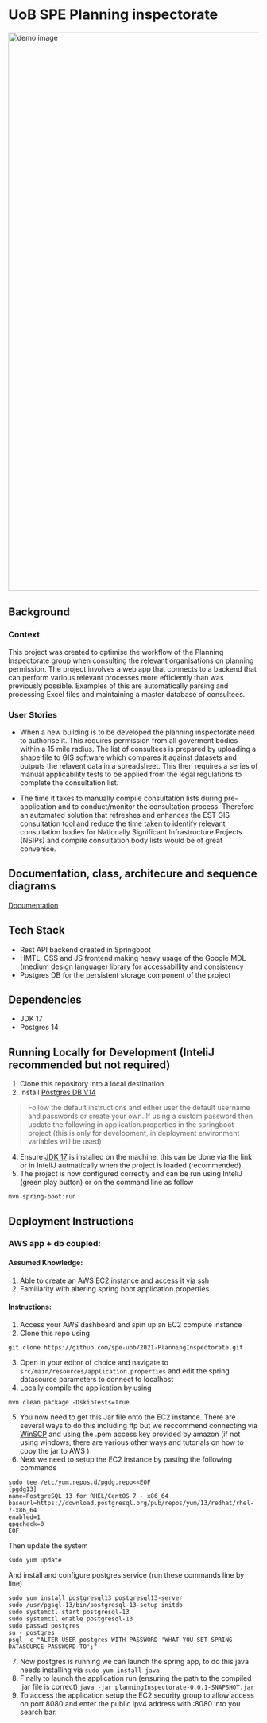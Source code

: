 
# UoB SPE Planning inspectorate

<img width="1125" alt="demo image" src="https://user-images.githubusercontent.com/43220609/154694239-1e6750a4-d5aa-45b3-8541-1d598cde2268.png">

## Background
### Context
This project was created to optimise the workflow of the Planning Inspectorate group when consulting the relevant organisations on planning permission. The project involves a web app that connects to a backend that can perform various relevant processes more efficiently than was previously possible. Examples of this are automatically parsing and processing Excel files and maintaining a master database of consultees.

### User Stories
* When a new building is to be developed the planning inspectorate need to authorise it. This requires permission from all goverment bodies within a 15 mile radius. The list of consultees is prepared by uploading a shape file to GIS software which compares it against datasets and outputs the relavent data in a spreadsheet. This then requires a series of manual applicability tests to be applied from the legal regulations to complete the consultation list.

* The time it takes to manually compile consultation lists during pre-application and to conduct/monitor the consultation process. Therefore an automated solution that refreshes and enhances the EST GIS consultation tool and reduce the time taken to identify relevant consultation bodies for Nationally Significant Infrastructure Projects (NSIPs) and compile consultation body lists would be of great convenice. 

## Documentation, class, architecure and sequence diagrams
[Documentation](https://github.com/spe-uob/2021-PlanningInspectorate/blob/11a1a06bcd191bbe62796b09e543b33dbf3c6311/docs/Planning%20Inspectorate%20Documentation.docx)

## Tech Stack
* Rest API backend created in Springboot
* HMTL, CSS and JS frontend making heavy usage of the Google MDL (medium design language) library for accessabillity and consistency
* Postgres DB for the persistent storage component of the project

## Dependencies
* JDK 17
* Postgres 14

## Running Locally for Development (InteliJ recommended but not required)
1. Clone this repository into a local destination
2. Install [Postgres DB V14](https://www.postgresql.org/download/)
> Follow the default instructions and either user the default username and passwords or create your own. If using a custom password then update the following in application.properties in the springboot project (this is only for development, in deployment environment variables will be used)  
4. Ensure [JDK 17](https://openjdk.java.net/install/) is installed on the machine, this can be done via the link or in InteliJ autmatically when the project is loaded (recommended)
5. The project is now configured correctly and can be run using InteliJ (green play button) or on the command line as follow
``` 
mvn spring-boot:run 
```

## Deployment Instructions 
### AWS app + db coupled:
#### Assumed Knowledge:
1. Able to create an AWS EC2 instance and access it via ssh
2. Familiarity with altering spring boot application.properties

#### Instructions:
1. Access your AWS dashboard and spin up an EC2 compute instance
2. Clone this repo using
```
git clone https://github.com/spe-uob/2021-PlanningInspectorate.git
```
3. Open in your editor of choice and navigate to ```src/main/resources/application.properties``` and edit the spring datasource parameters to connect to localhost
4. Locally compile the application by using
``` 
mvn clean package -DskipTests=True
```
5. You now need to get this Jar file onto the EC2 instance. There are several ways to do this including ftp but we reccommend connecting via [WinSCP](https://winscp.net/eng/index.php) and using the .pem access key provided by amazon (if not using windows, there are various other ways and tutorials on how to copy the jar to AWS )
6. Next we need to setup the EC2 instance by pasting the following commands
```
sudo tee /etc/yum.repos.d/pgdg.repo<<EOF
[pgdg13]
name=PostgreSQL 13 for RHEL/CentOS 7 - x86_64
baseurl=https://download.postgresql.org/pub/repos/yum/13/redhat/rhel-7-x86_64
enabled=1
gpgcheck=0
EOF
```
Then update the system
```
sudo yum update
```
And install and configure postgres service (run these commands line by line)
```
sudo yum install postgresql13 postgresql13-server
sudo /usr/pgsql-13/bin/postgresql-13-setup initdb
sudo systemctl start postgresql-13
sudo systemctl enable postgresql-13
sudo passwd postgres
su - postgres
psql -c "ALTER USER postgres WITH PASSWORD 'WHAT-YOU-SET-SPRING-DATASOURCE-PASSWORD-TO';"
```
7. Now postgres is running we can launch the spring app, to do this java needs installing via 
```sudo yum install java```
8. Finally to launch the application run (ensuring the path to the compiled .jar file is correct)
```java -jar planningInspectorate-0.0.1-SNAPSHOT.jar```
9. To access the application setup the EC2 security group to allow access on port 8080 and enter the public ipv4 address with :8080 into you search bar.
